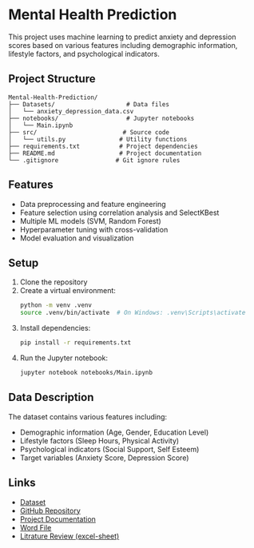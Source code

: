 # Mental Health Prediction

This project uses machine learning to predict anxiety and depression scores based on various features including demographic information, lifestyle factors, and psychological indicators.

## Project Structure

```
Mental-Health-Prediction/
├── Datasets/                    # Data files
│   └── anxiety_depression_data.csv
├── notebooks/                   # Jupyter notebooks
│   └── Main.ipynb
├── src/                        # Source code
│   └── utils.py               # Utility functions
├── requirements.txt           # Project dependencies
├── README.md                  # Project documentation
└── .gitignore                # Git ignore rules
```

## Features

- Data preprocessing and feature engineering
- Feature selection using correlation analysis and SelectKBest
- Multiple ML models (SVM, Random Forest)
- Hyperparameter tuning with cross-validation
- Model evaluation and visualization

## Setup

1. Clone the repository
2. Create a virtual environment:
   ```bash
   python -m venv .venv
   source .venv/bin/activate  # On Windows: .venv\Scripts\activate
   ```
3. Install dependencies:
   ```bash
   pip install -r requirements.txt
   ```
4. Run the Jupyter notebook:
   ```bash
   jupyter notebook notebooks/Main.ipynb
   ```

## Data Description

The dataset contains various features including:

- Demographic information (Age, Gender, Education Level)
- Lifestyle factors (Sleep Hours, Physical Activity)
- Psychological indicators (Social Support, Self Esteem)
- Target variables (Anxiety Score, Depression Score)

## Links

- [Dataset](https://www.kaggle.com/datasets/ak0212/anxiety-and-depression-mental-health-factors)
- [GitHub Repository](https://github.com/chetakk/Mental-Health-Prediction)
- [Project Documentation](https://github.com/chetakk/Mental-Health-Prediction/wiki)
- [Word File](https://1drv.ms/w/s!AqXrHeGIsIV8eR7u04yYreSDSrc?e=FDwv3y)
- [Litrature Review (excel-sheet)](https://1drv.ms/x/s!AqXrHeGIsIV8dECFBNdRXKXbSSo?e=1tapvx)

  

